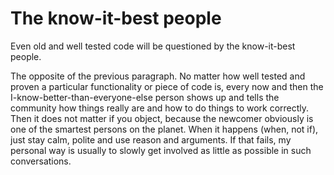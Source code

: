# The know-it-best people

Even old and well tested code will be questioned by the know-it-best people.

The opposite of the previous paragraph. No matter how well tested and proven a
particular functionality or piece of code is, every now and then the
I-know-better-than-everyone-else person shows up and tells the community how
things really are and how to do things to work correctly. Then it does not
matter if you object, because the newcomer obviously is one of the smartest
persons on the planet. When it happens (when, not if), just stay calm, polite
and use reason and arguments. If that fails, my personal way is usually to
slowly get involved as little as possible in such conversations.

